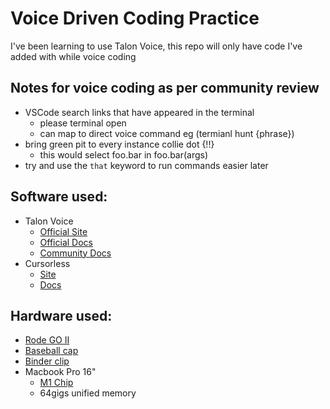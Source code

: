 # Voice Driven Coding Practice

I've been learning to use Talon Voice, this repo will only have code I've added with while voice coding

## Notes for voice coding as per community review
- VSCode search links that have appeared in the terminal
  - please terminal open
  - can map to direct voice command eg (termianl hunt {phrase})
- bring green pit to every instance collie dot {!!}
  - this would select foo.bar in foo.bar(args)
- try and use the `that` keyword to run commands easier later

## Software used:
- Talon Voice
  - [Official Site](https://talonvoice.com/)
  - [Official Docs](https://talonvoice.com/docs/)
  - [Community Docs](https://talon.wiki/)
- Cursorless
  - [Site](https://www.cursorless.org/)
  - [Docs](https://www.cursorless.org/docs/)

## Hardware used:
- [Rode GO II ](https://www.amazon.com/Rode-Microphones-Wireless-Channel-Microphone/dp/B08XFQ6KP9/)
- [Baseball cap](https://www.amazon.com/s?k=baseball+cap)
- [Binder clip](https://www.amazon.com/dp/B0C9R5SJSF?psc=1)
- Macbook Pro 16"
  - [M1 Chip](https://en.wikipedia.org/wiki/Apple_M1)
  - 64gigs unified memory